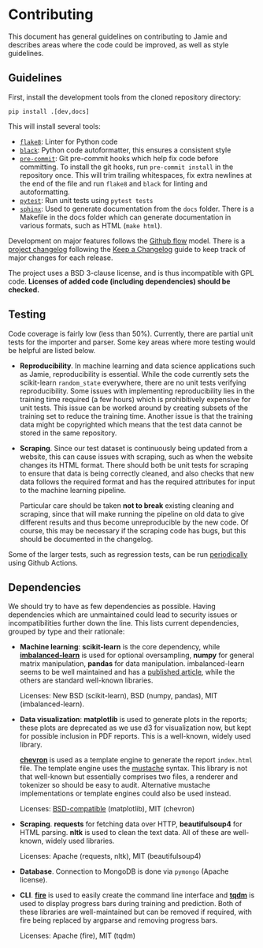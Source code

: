 # Contributing

This document has general guidelines on contributing to Jamie and describes
areas where the code could be improved, as well as style guidelines.

## Guidelines

First, install the development tools from the cloned repository directory:

    pip install .[dev,docs]

This will install several tools:

- [`flake8`](https://flake8.pycqa.org/en/latest/): Linter for Python code
- [`black`](https://black.readthedocs.io/en/stable/): Python code
  autoformatter, this ensures a consistent style
- [`pre-commit`](https://pre-commit.com/): Git pre-commit hooks which help fix
  code before committing. To install the git hooks, run `pre-commit install` in
  the repository once. This will trim trailing whitespaces, fix extra newlines
  at the end of the file and run `flake8` and `black` for linting and
  autoformatting.
- [`pytest`](https://docs.pytest.org): Run unit tests using `pytest tests`
- [`sphinx`](https://www.sphinx-doc.org/): Used to generate documentation from the `docs` folder. There is a
  Makefile in the docs folder which can generate documentation in various
  formats, such as HTML (`make html`).

Development on major features follows the [Github
flow](https://guides.github.com/introduction/flow/) model. There is a [project
changelog](CHANGELOG.md) following the [Keep a
Changelog](https://keepachangelog.com/en/1.0.0/) guide to keep track of major
changes for each release.

The project uses a BSD 3-clause license, and is thus incompatible with GPL
code. **Licenses of added code (including dependencies) should be checked.**

## Testing

Code coverage is fairly low (less than 50%). Currently, there are partial unit
tests for the importer and parser. Some key areas where more testing would be
helpful are listed below.

- **Reproducibility**. In machine learning and data science applications such
  as Jamie, reproducibility is essential. While the code currently sets the
  scikit-learn `random_state` everywhere, there are no unit tests verifying
  reproducibility. Some issues with implementing reproducibility lies in the
  training time required (a few hours) which is prohibitively expensive for
  unit tests. This issue can be worked around by creating subsets of the
  training set to reduce the training time. Another issue is that the training
  data might be copyrighted which means that the test data cannot be stored in
  the same repository.
- **Scraping**. Since our test dataset is continuously being updated from a
  website, this can cause issues with scraping, such as when the website
  changes its HTML format. There should both be unit tests for scraping to
  ensure that data is being correctly cleaned, and also checks that new data
  follows the required format and has the required attributes for input to the
  machine learning pipeline.

  Particular care should be taken **not to break** existing cleaning and
  scraping, since that will make running the pipeline on old data to give
  different results and thus become unreproducible by the new code. Of course,
  this may be necessary if the scraping code has bugs, but this should be
  documented in the changelog.


Some of the larger tests, such as regression tests, can be run
[periodically](https://docs.github.com/en/actions/reference/workflow-syntax-for-github-actions#onschedule)
using Github Actions.

## Dependencies

We should try to have as few dependencies as possible. Having dependencies
which are unmaintained could lead to security issues or incompatibilities
further down the line. This lists current dependencies, grouped by type and
their rationale:

- **Machine learning**: **scikit-learn** is the core dependency, while
  [**imbalanced-learn**](https://imbalanced-learn.org) is used for optional
  oversampling, **numpy** for general matrix manipulation, **pandas** for data
  manipulation. imbalanced-learn seems to be well maintained and has a
  [published article](https://imbalanced-learn.org/stable/about.html), while
  the others are standard well-known libraries.

  Licenses: New BSD (scikit-learn), BSD (numpy, pandas), MIT
  (imbalanced-learn).

- **Data visualization**: **matplotlib** is used to generate plots in the
  reports; these plots are deprecated as we use d3 for visualization now, but
  kept for possible inclusion in PDF reports. This is a well-known, widely used
  library.

  [**chevron**](https://github.com/noahmorrison/chevron) is used as a template
  engine to generate the report `index.html` file. The template engine uses the
  [mustache](http://mustache.github.io/) syntax. This library is not that
  well-known but essentially comprises two files, a renderer and tokenizer so
  should be easy to audit. Alternative mustache implementations or template
  engines could also be used instead.

  Licenses: [BSD-compatible](https://matplotlib.org/3.3.0/users/license.html) (matplotlib), MIT (chevron)

- **Scraping**. **requests** for fetching data over HTTP, **beautifulsoup4** for
  HTML parsing. **nltk** is used to clean the text data. All of these are well-known, widely used libraries.

  Licenses: Apache (requests, nltk), MIT (beautifulsoup4)

- **Database**. Connection to MongoDB is done via `pymongo` (Apache license).

- **CLI**. [**fire**](https://github.com/google/python-fire) is used to easily
  create the command line interface and
  [**tqdm**](https://tqdm.github.io) is used to display progress bars during
  training and prediction. Both of these libraries are well-maintained but can
  be removed if required, with fire being replaced by argparse and removing
  progress bars.

  Licenses: Apache (fire), MIT (tqdm)
